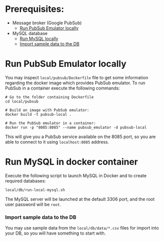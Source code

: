 # Prerequisites:
* Message broker (Google PubSub)
    * [Run PubSub Emulator locally](#run-pubsub-emulator-locally)
* MySQL database
    * [Run MySQL locally](#run-mysql-in-docker-container)
    * [Import sample data to the DB](#import-sample-data-to-the-db)


# Run PubSub Emulator locally
You may inspect `local/pubsub/Dockerfile` file to get some information regarding the docker image which provides PubSub emulator.
To run PubSub in a container execute the following commands:
```
# Go to the folder containing Dockerfile
cd local/pubsub

# Build an image with PubSub emulator: 
docker build -t pubsub-local .

# Run the PubSub emulator in a container: 
docker run -p "8085:8085" --name pubsub_emulator -d pubsub-local
```
This will give you a PubSub service available on the 8085 port, so you are able to connect to it using `localhost:8085` address. 

# Run MySQL in docker container
Execute the following script to launch MySQL in Docker and to create required databases:
```
local/db/run-local-mysql.sh
```
The MySQL server will be launched at the default 3306 port, and the root user password will be `root`.

### Import sample data to the DB
You may use sample data from the `local/db/data/*.csv` files for import into your DB, so you will have something to start with.
